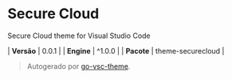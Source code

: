 # Secure Cloud

Secure Cloud theme for Visual Studio Code

| **Versão** | 0.0.1 |
| **Engine** | ^1.0.0 |
| **Pacote** | theme-securecloud |

> Autogerado por [go-vsc-theme](https://github.com/natalbu/go-vsc-theme).
